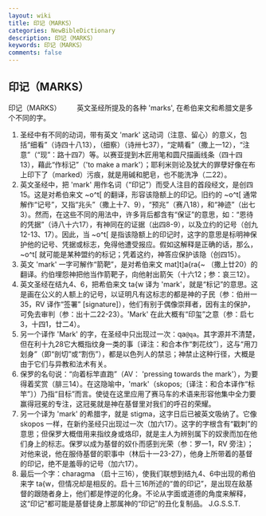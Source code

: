```yaml
---
layout: wiki
title: 印记（MARKS）
categories: NewBibleDictionary
description: 印记（MARKS）
keywords: 印记（MARKS）
comments: false
---
```


## 印记（MARKS）



印记（MARKS）
　　英文圣经所提及的各种 'marks', 在希伯来文和希腊文是多个不同的字。
1. 圣经中有不同的动词，带有英文 'mark' 这动词（注意、留心）的意义，包括“细看”（诗四十八13），（细察）（诗卅七37），“定睛看”（撒上一12），“注意”（“现”：路十四7）等。以赛亚提到木匠用笔和圆尺描画线条（四十四13），藉此“作标记”（'to make a mark'）；耶利米则论及犹大的罪孽好像在布上印下了（marked）污痕，就是用碱和肥皂，也不能洗净（二22）。
2. 英文圣经中，把 'mark' 用作名词（“印记”）而受人注目的首段经文，是创四15。这是对希伯来文 ~o^t[ 的翻译，形容该隐额上的印记。旧约的 ~o^t[ 通常解作“记号”，又指“兆头”（撒上十7、9），“预兆”（赛八18），和“神迹”（出七3）。然而，在这些不同的用法中，许多背后都含有“保证”的意思，如：“恩待的凭据”（诗八十六17），有神同在的证据（出四8-9），以及立约的记号（创九12-13、17）。因此，当 ~o^t[ 是指该隐额上的印记时，这字的意思是标明神保护他的记号、凭据或标志，免得他遭受报应。假如这解释是正确的话，那么，~o^t[ 就可能是某种盟约的标记；凭着这约，神答应保护该隐（创四15）。
3. 英文 'mark' 一字可解作“箭靶”，是对希伯来文 mat]t]a{ra{~ （撒上廿20）的翻译。约伯埋怨神把他当作箭靶子，向他射出箭矢（十六12；参：哀三12）。
4. 英文圣经在结九4、6，把希伯来文 ta{w 译为 'mark'，就是“标记”的意思。这是画在公义的人额上的记号，以证明凡有这标志的都是神的子民（参：伯卅一35，RV 译作“签署” [signature]），他们有别于偶像崇拜者，因有主的保护，可免去审判（参：出十二22-23）。'Mark' 在此大概有“印玺”之意（参：启七3，十四1，廿二4）。
5. 另一个译作 'Mark' 的字，在圣经中只出现过一次：qa`@qa`。其字源并不清楚，但在利十九28它大概指纹身一类的事〔译注：和合本作“刺花纹”〕，这与“用刀划身”（即“剖切”或“割伤”），都是以色列人的禁忌；神禁止这种行径，大概是由于它们与异教和法术有关。
6. 保罗的名句说：“向着标竿直跑”（AV： 'pressing towards the
mark'），为要得着奖赏（腓三14）。在这隐喻中，'mark'（skopos;〔译注：和合本译作“标竿”〕）乃指“目标”而言。使徒在这里应用了赛马车的术语来形容他集中全力要赢得冠冕的专注，这冠冕就是神在基督里对我们的呼召的荣耀。
7. 另一个译为 'mark' 的希腊字，就是 stigma，这字日后已被英文吸纳了。它像 skopos 一样，在新约圣经只出现过一次（加六17）。这字的字根含有“戳刺”的意思；但保罗大概借用来指纹身或烙印，就是主人为辨别属下的奴隶而加在他们身上的标志。保罗以成为基督的奴仆而感到光荣（参：罗一1，RV 旁注）；对他来说，他在服侍基督的职事中（林后十一23-27），他身上所带着的基督的印记，绝不是羞辱的记号（加六17）。
8. 最后一个字：charagma （启十三16），使我们联想到结九4、6中出现的希伯来字 ta{w，但情况却是相反的。启十三16所述的“兽的印记”，是出现在敌基督的跟随者身上，他们都是悖逆的化身。不论从字面或道德的角度来解释，这“印记”都可能是基督徒身上那属神的“印记”的丑化复制品。
J.G.S.S.T.




